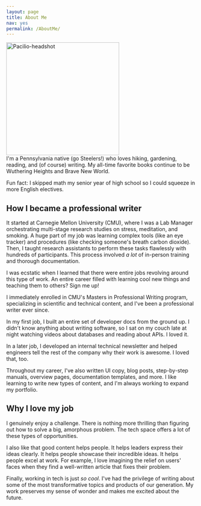 ```yaml
---
layout: page
title: About Me
nav: yes
permalink: /AboutMe/
---
```


<img src="/pics-pdfs/Headshot.jpg" alt="Pacilio-headshot" width="300"/>

<br>
I'm a Pennsylvania native (go Steelers!) who loves hiking, gardening, reading, and (of course) writing. My all-time favorite books continue to be Wuthering Heights and Brave New World.

Fun fact: I skipped math my senior year of high school so I could squeeze in more English electives.

## How I became a professional writer

It started at Carnegie Mellon University (CMU), where I was a Lab Manager orchestrating multi-stage research studies on stress, meditation, and smoking. A huge part of my job was learning complex tools (like an eye tracker) and procedures (like checking someone's breath carbon dioxide). Then, I taught research assistants to perform these tasks flawlessly with hundreds of participants. This process involved *a lot* of in-person training and thorough documentation.

I was ecstatic when I learned that there were entire jobs revolving around this type of work. An entire career filled with learning cool new things and teaching them to others? Sign me up!

I immediately enrolled in CMU's Masters in Professional Writing program, specializing in scientific and technical content, and I've been a professional writer ever since.

In my first job, I built an entire set of developer docs from the ground up. I didn't know anything about writing software, so I sat on my couch late at night watching videos about databases and reading about APIs. I loved it.

In a later job, I developed an internal technical newsletter and helped engineers tell the rest of the company why their work is awesome. I loved that, too.

Throughout my career, I've also written UI copy, blog posts, step-by-step manuals, overview pages, documentation templates, and more. I like learning to write new types of content, and I'm always working to expand my portfolio.

## Why I love my job

I genuinely enjoy a challenge. There is nothing more thrilling than figuring out how to solve a big, amorphous problem. The tech space offers a lot of these types of opportunities.

I also like that good content helps people. It helps leaders express their ideas clearly. It helps people showcase their incredible ideas. It helps people excel at work. For example, I love imagining the relief on users' faces when they find a well-written article that fixes their problem.

Finally, working in tech is just *so cool*. I've had the privilege of writing about some of the most transformative topics and products of our generation. My work preserves my sense of wonder and makes me excited about the future.   
